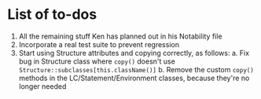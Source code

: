 
# List of to-dos

 1. All the remaining stuff Ken has planned out in his Notability file
 2. Incorporate a real test suite to prevent regression
 3. Start using Structure attributes and copying correctly, as follows:
    a. Fix bug in Structure class where `copy()` doesn't use
       `Structure::subclasses[this.className()]`
    b. Remove the custom `copy()` methods in the LC/Statement/Environment
       classes, because they're no longer needed
